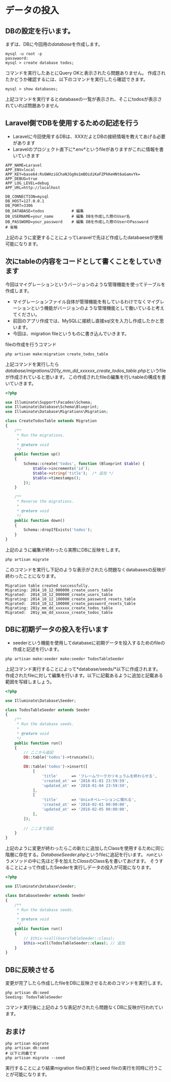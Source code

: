 # データの投入

## DBの設定を行います。
まずは、DBに今回用の*database*を作成します。

```shell
mysql -u root -p
passwaord:
mysql > create database todos;
```

コマンドを実行したあとにQuery OKと表示されたら問題ありません。
作成されたかどうか確認するには、以下のコマンドを実行したら確認できます。

```shell
mysql > show databases;
```
上記コマンドを実行するとdatabaseの一覧が表示され、そこにtodosが表示されていれば問題ありません


## Laravel側でDBを使用するための記述を行う
- Laravelに今回使用するDBは、XXXだよとDBの接続情報を教えてあげる必要があります
- Laravelのプロジェクト直下に*.env*というfileがありますがこれに情報を書いていきます

```shell
APP_NAME=Laravel
APP_ENV=local
APP_KEY=base64:Rs6WHziGChaNJGg0o1mBOidiKaFZPkKeHNt6aGamvYk=
APP_DEBUG=true
APP_LOG_LEVEL=debug
APP_URL=http://localhost

DB_CONNECTION=mysql
DB_HOST=127.0.0.1
DB_PORT=3306
DB_DATABASE=todos            # 編集
DB_USERNAME=your_name        # 編集 DBを作成した際のUser名
DB_PASSWORD=your_password    # 編集 DBを作成した際のUserのPassword
# 省略
```

上記のように変更することによってLaravelで先ほど作成したdatabaeseが使用可能になります。


## 次にtableの内容をコードとして書くことをしていきます
今回はマイグレーションというバージョンのような管理機能を使ってテーブルを作成します。
  - マイグレーションファイル自体が管理機能を有しているわけでなくマイグレーションという機能がバージョンのような管理機能として働いていると考えてください。
  - 前回のアプリ作成では、MySQLに接続し直接sql文を入力し作成したかと思います。
  - 今回は、migration fileというものに書き込んでいきます。

fileの作成を行うコマンド
```shell
php artisan make:migration create_todos_table
```

上記コマンドを実行したら*database/migrations/201y_mm_dd_xxxxxx_create_todos_table.php*というfileが作成されていると思います。
この作成されたfileの編集を行いtableの構成を書いていきます。

```php
<?php

use Illuminate\Support\Facades\Schema;
use Illuminate\Database\Schema\Blueprint;
use Illuminate\Database\Migrations\Migration;

class CreateTodosTable extends Migration
{
    /**
     * Run the migrations.
     *
     * @return void
     */
    public function up()
    {
        Schema::create('todos', function (Blueprint $table) {
            $table->increments('id');
            $table->string('title');  /* 追加 */
            $table->timestamps();
        });
    }

    /**
     * Reverse the migrations.
     *
     * @return void
     */
    public function down()
    {
        Schema::dropIfExists('todos');
    }
}
```

上記のように編集が終わったら実際にDBに反映をします。

```shell
php artisan migrate
```

このコマンドを実行し下記のような表示がされたら問題なくdatabasesの反映が終わったことになります。

```shell
Migration table created successfully.
Migrating: 2014_10_12_000000_create_users_table
Migrated:  2014_10_12_000000_create_users_table
Migrating: 2014_10_12_100000_create_password_resets_table
Migrated:  2014_10_12_100000_create_password_resets_table
Migrating: 201y_mm_dd_xxxxxx_create_todos_table
Migrated:  201y_mm_dd_xxxxxx_create_todos_table
```

## DBに初期データの投入を行います
- seederという機能を使用してdatabaseに初期データを投入するためのfileの作成と記述を行います。

```shell
php artisan make:seeder make:seeder TodosTableSeeder
```

上記コマンド実行することによって*database/seeds/*以下に作成されます。
作成されたfileに対して編集を行います。以下に記載あるように追加と記載ある範囲を写経しましょう。

```php
<?php

use Illuminate\Database\Seeder;

class TodosTableSeeder extends Seeder
{
    /**
     * Run the database seeds.
     *
     * @return void
     */
    public function run()
    {
        // ここから追記
        DB::table('todos')->truncate();

        DB::table('todos')->insert([
            [
                'title'      => 'フレームワークカリキュラムを終わらせる',
                'created_at' => '2018-01-01 23:59:59',
                'updated_at' => '2018-01-04 23:59:59',
            ],
            [
                'title'      => 'Unixオペレーションに慣れる',
                'created_at' => '2018-02-01 00:00:00',
                'updated_at' => '2018-02-05 00:00:00',
            ],
        ]);
        
        // ここまで追記
    }
}
```

上記のように変更が終わったらこの新たに追加したClassを使用するために同じ階層に存在する。*DatabaseSeeder.php*というfileに追記を行います。
*run*というメソッドの中に先ほど手を加えた*Class*のClass名を書いてあげます。
そうすることによって作成したSeederを実行しデータの投入が可能になります。

```php
<?php

use Illuminate\Database\Seeder;

class DatabaseSeeder extends Seeder
{
    /**
     * Run the database seeds.
     *
     * @return void
     */
    public function run()
    {
        // $this->call(UsersTableSeeder::class);
        $this->call(TodosTableSeeder::class); // 追加
    }
}
```
## DBに反映させる
変更が完了したら作成したfileをDBに反映させるためのコマンドを実行します。

```shell
php artisan db:seed
Seeding: TodosTableSeeder
```

コマンド実行後に上記のような表記がされたら問題なくDBに反映が行われています。

## おまけ

```shell
php artisan migrate
php artisan db:seed
# 以下と同義です
php artisan migrate --seed
```
実行することにより結果migration fileの実行とseed fileの実行を同時に行うことが可能になります。 
